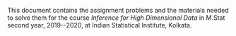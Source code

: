 This document contains the assignment problems and the materials needed to solve them for the course _Inference for High Dimensional Data_ in M.Stat second year, 2019--2020, at Indian Statistical Institute, Kolkata.
